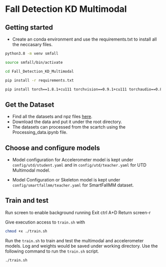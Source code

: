 # Fall Detection KD Multimodal 
## Getting started 
- Create an conda environment and use the requirements.txt to install all the neccasary files.
```bash
python3.8 -m venv smfall
```
```bash
source smfall/bin/activate
```
```bash
cd Fall_Detection_KD_Multimodal
```
```bash
pip install -r requirements.txt
```

```bash
pip install torch==1.8.1+cu111 torchvision==0.9.1+cu111 torchaudio==0.8.1 -f https://download.pytorch.org/whl/torch_stable.html
```

## Get the Dataset

- Find all the datasets and npz files [here](https://txst-my.sharepoint.com/:f:/g/personal/bgu9_txstate_edu/EgHHgZoUISxDoY5uBHCwfOQBhQj89or79AC2A5Z98vToSA?e=98nB7i). 
- Download the data and put it under the root directory. 
- The datasets can processed from the scartch using the Processing_data.ipynb file.

## Choose and configure models
- Model configuration for Accelerometer model is kept under ``config/utd/student.yaml`` and in ``config/utd/teacher.yaml`` for  UTD Multimodal model.

- Model Configuration or Skeleton model is kept under ``config/smartfallmm/teacher.yaml`` for SmartFallMM dataset.

## Train and test
Run screen to enable background running
Exit ctrl A+D
Return screen-r

Give execution access to ``train.sh`` with 
```bash
chmod +x ./train.sh
```
Run the ``train.sh`` to train and test the multimodal and accelerometer models. Log and weights would be saved under working directory. Use the following command to run the ``train.sh`` script.

```bash
./train.sh
```


